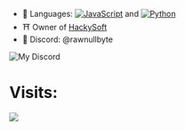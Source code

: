 - 💱 Languages: <a href="https://learn.javascript.ru/"><img src="https://img.shields.io/badge/JavaScript-F7DF1E?style=flat&logo=JavaScript&logoColor=white" alt="JavaScript"/></a> and <a href="https://pythontutor.ru/"><img src="https://img.shields.io/badge/Python-0000FF?style=flat&logo=Python&logoColor=white" alt="Python"/></a>
- ⛩ Owner of [HackySoft](https://discord.gg/hackysoft)
- 📨 Discord: @rawnullbyte

![My Discord](https://discord-readme-badge.vercel.app/api?id=1224779999303827549)

# Visits:
![](https://count.getloli.com/get/@rawnullbyte?theme=gelbooru)
